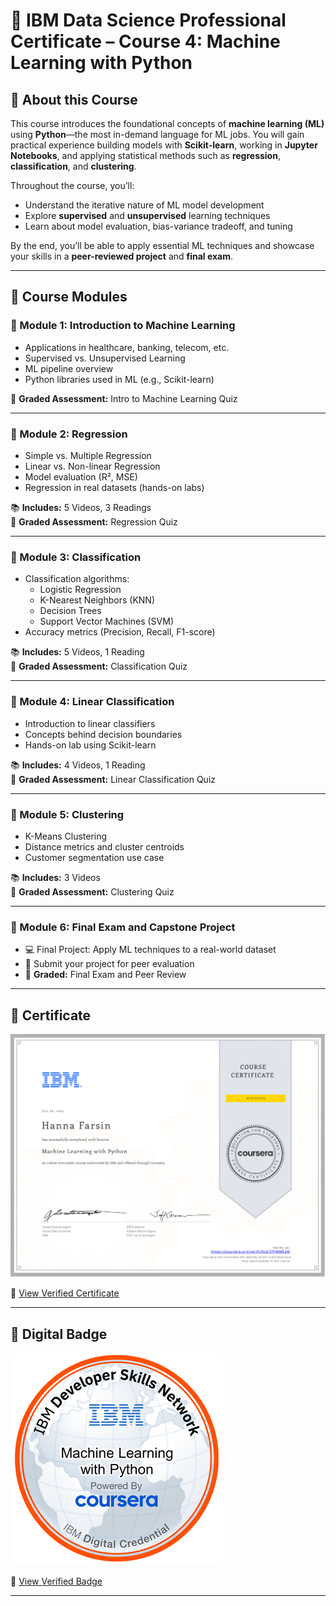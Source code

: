 # 🤖 IBM Data Science Professional Certificate – Course 4: Machine Learning with Python

## 📘 About this Course
This course introduces the foundational concepts of **machine learning (ML)** using **Python**—the most in-demand language for ML jobs. You will gain practical experience building models with **Scikit-learn**, working in **Jupyter Notebooks**, and applying statistical methods such as **regression**, **classification**, and **clustering**.

Throughout the course, you’ll:
- Understand the iterative nature of ML model development
- Explore **supervised** and **unsupervised** learning techniques
- Learn about model evaluation, bias-variance tradeoff, and tuning

By the end, you’ll be able to apply essential ML techniques and showcase your skills in a **peer-reviewed project** and **final exam**.

---

## 📂 Course Modules

### 📌 Module 1: Introduction to Machine Learning
- Applications in healthcare, banking, telecom, etc.
- Supervised vs. Unsupervised Learning
- ML pipeline overview
- Python libraries used in ML (e.g., Scikit-learn)

🎯 **Graded Assessment:** Intro to Machine Learning Quiz

---

### 📌 Module 2: Regression
- Simple vs. Multiple Regression
- Linear vs. Non-linear Regression
- Model evaluation (R², MSE)
- Regression in real datasets (hands-on labs)

📚 **Includes:** 5 Videos, 3 Readings  
🎯 **Graded Assessment:** Regression Quiz

---

### 📌 Module 3: Classification
- Classification algorithms:
  - Logistic Regression
  - K-Nearest Neighbors (KNN)
  - Decision Trees
  - Support Vector Machines (SVM)
- Accuracy metrics (Precision, Recall, F1-score)

📚 **Includes:** 5 Videos, 1 Reading  
🎯 **Graded Assessment:** Classification Quiz

---

### 📌 Module 4: Linear Classification
- Introduction to linear classifiers
- Concepts behind decision boundaries
- Hands-on lab using Scikit-learn

📚 **Includes:** 4 Videos, 1 Reading  
🎯 **Graded Assessment:** Linear Classification Quiz

---

### 📌 Module 5: Clustering
- K-Means Clustering
- Distance metrics and cluster centroids
- Customer segmentation use case

📚 **Includes:** 3 Videos  
🎯 **Graded Assessment:** Clustering Quiz

---

### 📌 Module 6: Final Exam and Capstone Project
- 💻 Final Project: Apply ML techniques to a real-world dataset
- 📄 Submit your project for peer evaluation
- 🎯 **Graded:** Final Exam and Peer Review


---
## 📜 Certificate

![Certificate Preview](../assets/Coursera9.png)

🔗 [View Verified Certificate](https://www.coursera.org/account/accomplishments/verify/EUC3TJJWMK2W)

---

## 🏅 Digital Badge

![Badge](../assets/badge9.png)

🔗 [View Verified Badge](https://www.credly.com/earner/earned/badge/ddbe8883-fbbe-4834-8f04-e2400065510c)


---

